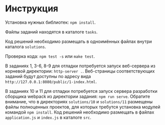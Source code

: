 # Инструкция

Установка нужных библиотек: `npm install`.

Файлы заданий находятся в каталоге `tasks`.

Код решений необходимо размещать в одноимённых файлах внутри каталога `solutions`.

Проверка кода: `npm test -s` или `make test`.

В заданиях 1, 3-6, 8-9 для отладки потребуется запуск веб-сервера из корневой директории: `http-server .`. Веб-страницы соответствующих заданий будут доступны по адресу вида `http://127.0.0.1:8080/public/1-index.html`.

В заданиях 10 и 11 для отладки потребуется запуск сервера разработки сборщика webpack из директории задания: `npm run serve`. Обратите внимание, что в директориях `solutions/10` и `solutions/11` размещены файлы полноценных проектов, для которых требутся установка модулей командой `npm install`. Код решений необходимо размещать в файлах `application.js` и `index.js` в каталоге `src`.